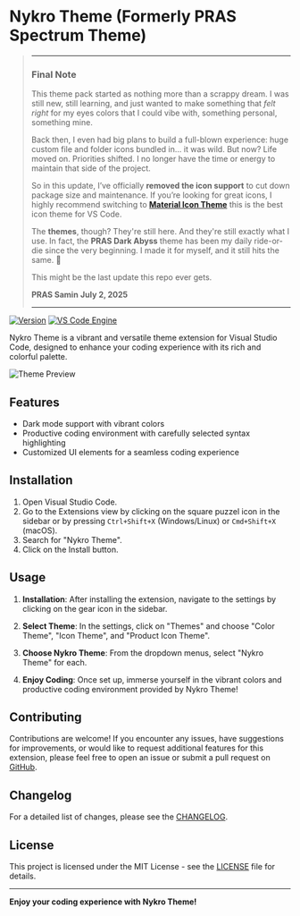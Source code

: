 # Nykro Theme (Formerly PRAS Spectrum Theme)

> ***
> ### Final Note
>
> This theme pack started as nothing more than a scrappy dream. I was still new, still learning, and just wanted to make something that *felt right* for my eyes colors that I could vibe with, something personal, something mine.
>
> Back then, I even had big plans to build a full-blown experience: huge custom file and folder icons bundled in... it was wild. But now? Life moved on. Priorities shifted. I no longer have the time or energy to maintain that side of the project.
>
> So in this update, I’ve officially **removed the icon support** to cut down package size and maintenance. If you’re looking for great icons, I highly recommend switching to [**Material Icon Theme**](https://marketplace.visualstudio.com/items?itemName=PKief.material-icon-theme) this is the best icon theme for VS Code.
>
> The **themes**, though? They're still here.
> And they're still exactly what I use.
> In fact, the **PRAS Dark Abyss** theme has been my daily ride-or-die since the very beginning. I made it for myself, and it still hits the same. 🖤
>
> This might be the last update this repo ever gets.
>
> **PRAS Samin**
> **July 2, 2025**
> ***


[![Version](https://img.shields.io/badge/VERSION-v0.4.0-green?style=for-the-badge)](https://marketplace.visualstudio.com/items?itemName=PRAS.nykro-theme)
[![VS Code Engine](https://img.shields.io/badge/VS%20Code%20Engine-1.86.0%2B-red?style=for-the-badge)](https://code.visualstudio.com/)


Nykro Theme is a vibrant and versatile theme extension for Visual Studio Code, designed to enhance your coding experience with its rich and colorful palette.

![Theme Preview](https://github.com/PRASSamin/nykro-theme/blob/main/img/preview-v0.3.0.png?raw=true)


## Features

- Dark mode support with vibrant colors
- Productive coding environment with carefully selected syntax highlighting
- Customized UI elements for a seamless coding experience


## Installation

1. Open Visual Studio Code.
2. Go to the Extensions view by clicking on the square puzzel icon in the sidebar or by pressing `Ctrl+Shift+X` (Windows/Linux) or `Cmd+Shift+X` (macOS).
3. Search for "Nykro Theme".
4. Click on the Install button.


## Usage

1. **Installation**: After installing the extension, navigate to the settings by clicking on the gear icon in the sidebar.

2. **Select Theme**: In the settings, click on "Themes" and choose "Color Theme", "Icon Theme", and "Product Icon Theme".

3. **Choose Nykro Theme**: From the dropdown menus, select "Nykro Theme" for each.

4. **Enjoy Coding**: Once set up, immerse yourself in the vibrant colors and productive coding environment provided by Nykro Theme!


## Contributing

Contributions are welcome! If you encounter any issues, have suggestions for improvements, or would like to request additional features for this extension, please feel free to open an issue or submit a pull request on [GitHub](https://github.com/PRASSamin/nykro-theme.git).


## Changelog

For a detailed list of changes, please see the [CHANGELOG](CHANGELOG.md).



## License

This project is licensed under the MIT License - see the [LICENSE](LICENSE.md) file for details.

---

**Enjoy your coding experience with Nykro Theme!**

